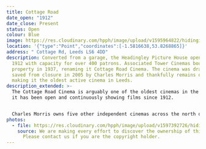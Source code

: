 ```yaml
---
title: Cottage Road
date_open: "1912"
date_close: Present
status: Open
colour: Blue
image: https://res.cloudinary.com/hpph/image/upload/v1595964822/hidinginplainsight/cottageroad.svg
location: '{"type":"Point","coordinates":[-1.5816638,53.8268865]}'
address: " Cottage Rd, Leeds LS6 4DD"
description: Converted from a garage, the Headingley Picture House opened in
  1912 with capacity for over 400 patrons. Associated Tower Cinemas bought the
  property in 1937, renaming it Cottage Road Cinema. The cinema was dramatically
  saved from closure in 2005 by Charles Morris and thankfully remains open,
  making it the oldest active cinema in Leeds.
description_extended: >-
  The Cottage Road Cinema is arguably one of the oldest cinemas in the country,
  it has been open and continuously showing films since 1912.


  Charles Morris owns five other independent cinemas across the north of England, his company is called Northern Morris Cinemas and they operate the Rex cinema in Elland, the Picture House in Keighley, the Plaza in Skipton, the Roxy in Ulverston and the Royalty in Windermere.
photos:
  - file: https://res.cloudinary.com/hpph/image/upload/v1597392726/hidinginplainsight/Cottage_Road.jpg
    source: We are making every effort to discover the ownership of this photo.
      Please contact us if you are the copyright holder.
---
```


